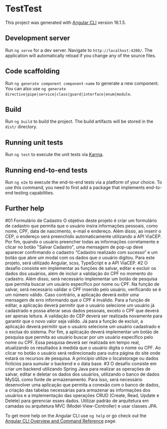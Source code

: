 # TestTest

This project was generated with [Angular CLI](https://github.com/angular/angular-cli) version 16.1.5.

## Development server

Run `ng serve` for a dev server. Navigate to `http://localhost:4200/`. The application will automatically reload if you change any of the source files.

## Code scaffolding

Run `ng generate component component-name` to generate a new component. You can also use `ng generate directive|pipe|service|class|guard|interface|enum|module`.

## Build

Run `ng build` to build the project. The build artifacts will be stored in the `dist/` directory.

## Running unit tests

Run `ng test` to execute the unit tests via [Karma](https://karma-runner.github.io).

## Running end-to-end tests

Run `ng e2e` to execute the end-to-end tests via a platform of your choice. To use this command, you need to first add a package that implements end-to-end testing capabilities.

## Further help

#01 Formulário de Cadastro O objetivo deste projeto é criar um formulário de cadastro que permita que o usuário insira informações pessoais, como nome, CPF, data de nascimento, e-mail e endereço. Além disso, ao inserir o CEP, o endereço será preenchido automaticamente utilizando a API ViaCEP. Por fim, quando o usuário preencher todas as informações corretamente e clicar no botão "Salvar Cadastro", uma mensagem de pop-up deve aparecer confirmando o cadastro “Cadastro realizado com sucesso“ e um botão que abre um modal com os dados que o usuário digitou. Para este projeto, será utilizado Angular, scss, TypeScript e a API ViaCEP.
	#2 O desafio consiste em implementar as funções de salvar, editar e excluir os dados dos usuários, além de incluir a validação do CPF no momento do cadastro. Além disso, será necessário implementar um botão de pesquisa que permita buscar um usuário específico por nome ou CPF. Na função de salvar, será necessário validar o CPF inserido pelo usuário, verificando se é um número válido. Caso contrário, a aplicação deverá exibir uma mensagem de erro informando que o CPF é inválido. Para a função de editar, a aplicação deverá permitir que o usuário selecione um usuário já cadastrado e possa alterar seus dados pessoais, exceto o CPF que deverá ser apenas leitura. A validação do CEP deverá ser realizada novamente para garantir que o novo valor seja válido. Já para a função de excluir, a aplicação deverá permitir que o usuário selecione um usuário cadastrado e o exclua do sistema. Por fim, a aplicação deverá implementar um botão de pesquisa que permita ao usuário buscar por um usuário específico pelo nome ou CPF. Essa pesquisa deverá ser realizada em tempo real, atualizando os resultados à medida que o usuário digita o nome ou CPF. Ao clicar no botão o usuário será redirecionado para outra página do site onde estará os recursos de pesquisa. A princípio utilize o localstorage ou dados fictícios para sumular o backend e o data base.
	 #3 O desafio consiste em criar um backend utilizando Spring Java para realizar as operações de salvar, editar e deletar os dados dos usuários, utilizando o banco de dados MySQL como fonte de armazenamento. Para isso, será necessário desenvolver uma aplicação que permita a conexão com o banco de dados, a criação das tabelas necessárias para armazenar as informações dos usuários e a implementação das operações CRUD (Create, Read, Update e Delete) para gerenciar esses dados. Utilizar padrão de arquitetura em camadas ou arquitetura MVC (Model-View-Controller) e usar classes JPA.



To get more help on the Angular CLI use `ng help` or go check out the [Angular CLI Overview and Command Reference](https://angular.io/cli) page.
